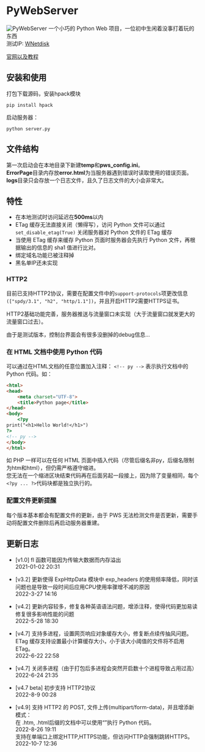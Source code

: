 # PyWebServer
![PyWebServer](http://pws.himpqblog.cn/PyWebServer.png)
一个小巧的 Python Web 项目，一位初中生闲着没事打着玩的东西  
测试IP: [WNetdisk](http://114.55.116.36:99/WNetdisk/)

[官网以及教程](http://pws.himpqblog.cn) 

## 安装和使用
打包下载源码，安装hpack模块
```
pip install hpack
```

启动服务器：  
```
python server.py
```

## 文件结构
第一次启动会在本地目录下新建**temp**和**pws_config.ini**。  
**ErrorPage**目录内存放**error.html**为当服务器遇到错误时读取使用的错误页面。  
**logs**目录只会存放一个日志文件，且久了日志文件的大小会非常大。

## 特性
* 在本地测试时访问延迟在**500ms**以内
* ETag 缓存无法直接关闭（懒得写），访问 Python 文件可以通过 `set_disable_etag(True)` 关闭服务器对 Python 文件的 ETag 缓存
* 当使用 ETag 缓存来缓存 Python 页面时服务器会先执行 Python 文件，再根据输出的信息的 sha1 值进行比对。
* 绑定域名功能已被注释掉
* 黑名单IP还未实现  
### HTTP2
目前已支持HTTP2协议，需要在配置文件中的```support-protocols```项更改信息```(["spdy/3.1", "h2", "http/1.1"])```，并且开启HTTP2需要HTTPS证书。  
  
HTTP2基础功能完善，服务器推送与流量窗口未实现（大于流量窗口就发更大的流量窗口过去）。 
  
由于是测试版本，控制台界面会有很多没删掉的debug信息...
### 在 HTML 文档中使用 Python 代码
可以通过在HTML文档的任意位置加入注释：
```<!-- py -->```
表示执行文档中的 Python 代码。如：
```html
<html>
<head>
    <meta charset="UTF-8">
    <title>Python page</title>
</head>
<body>
    <?py
print("<h1>Hello World!</h1>")
?>
<!-- py -->
</body>
</html>
```
如 PHP 一样可以在任何 HTML 页面中插入代码（尽管后缀名非py，后缀名限制为htm和html），但仍需严格遵守缩进。  
您无法在一个缩进区块结束代码再在后面另起一段接上，因为除了变量相同，每个```<?py ... ?>```代码块都是独立执行的。
### 配置文件更新提醒
每个版本基本都会有配置文件的更新，由于 PWS 无法检测文件是否更新，需要手动将配置文件删除后再启动服务器重建。
## 更新日志
* [v1.0] fl 函数可能因为传输大数据而内存溢出  
2021-01-02 20:31
 
* [v3.2] 更新使得 ExpHttpData 模块中 exp_headers 的使用频率降低，同时该问题也是导致一段时间后应用CPU使用率骤增不减的原因  
2022-3-27 14:16

* [v4.2] 更新内容较多，修复各种英语语法问题，增添注释，使得代码更加易读  
修复很多影响性能的问题  
2022-5-28 18:30  

* [v4.7] 支持多进程，设置网页响应对象缓存大小，修复断点续传抽风问题。 
ETag 缓存支持设置最小计算缓存大小，小于该大小阈值的文件将不启用 ETag。  
2022-6-22 22:58  

* [v4.7] 关闭多进程（由于打包后多进程会突然开启数十个进程导致占用过高）  
2022-6-24 21:35

* [v4.7 beta] 初步支持 HTTP2协议  
2022-8-9 00:28

* [v4.9] 支持 HTTP2 的 POST, 文件上传(multipart/form-data)，并且增添新模式：  
在 .htm, .html后缀的文档中可以使用“<?py ... ?>”执行 Python 代码。  
2022-8-26 19:11  
支持在单端口上绑定HTTP,HTTPS功能，但访问HTTP会强制跳转HTTPS。  
2022-10-7 12:36
